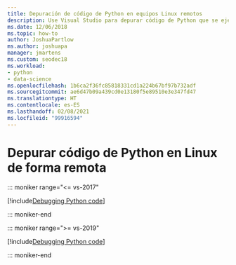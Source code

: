 ```yaml
---
title: Depuración de código de Python en equipos Linux remotos
description: Use Visual Studio para depurar código de Python que se ejecute en equipos remotos de Linux, incluidos los pasos de configuración necesarios, la seguridad y la solución de problemas.
ms.date: 12/06/2018
ms.topic: how-to
author: JoshuaPartlow
ms.author: joshuapa
manager: jmartens
ms.custom: seodec18
ms.workload:
- python
- data-science
ms.openlocfilehash: 1b6ca2f36fc85818331cd1a224b67bf97b732adf
ms.sourcegitcommit: ae6d47b09a439cd0e13180f5e89510e3e347fd47
ms.translationtype: HT
ms.contentlocale: es-ES
ms.lasthandoff: 02/08/2021
ms.locfileid: "99916594"
---
```

# <a name="remotely-debug-python-code-on-linux"></a>Depurar código de Python en Linux de forma remota

::: moniker range="<= vs-2017"

[!include[Debugging Python code](includes/vs-2017/remote-debugging-python-code.md)]

::: moniker-end

::: moniker range=">= vs-2019"

[!include[Debugging Python code](includes/vs-2019/remote-debugging-python-code.md)]

::: moniker-end